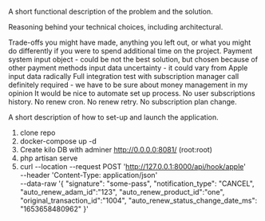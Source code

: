 A short functional description of the problem and the solution.


Reasoning behind your technical choices, including architectural.


Trade-offs you might have made, anything you left out, or what you might do differently if you were to spend additional time on the project.
Payment system input object - could be not the best solution, but chosen because of other payment methods input data uncertainty - it could vary from Apple input data radically
Full integration test with subscription manager call definitely required - we have to be sure about money management in my opinion
It would be nice to automate set up process.
No user subscriptions history.
No renew cron.
No renew retry.
No subscription plan change.

A short description of how to set-up and launch the application.
1. clone repo
2. docker-compose up -d
3. Create kilo DB with adminer http://0.0.0.0:8081/ (root:root)
4. php artisan serve
5. curl --location --request POST 'http://127.0.0.1:8000/api/hook/apple' \
   --header 'Content-Type: application/json' \
   --data-raw '{
   "signature": "some-pass",
   "notification_type": "CANCEL",
   "auto_renew_adam_id":"123",
   "auto_renew_product_id":"one",
   "original_transaction_id":"1004",
   "auto_renew_status_change_date_ms": "1653658480962"
   }'
